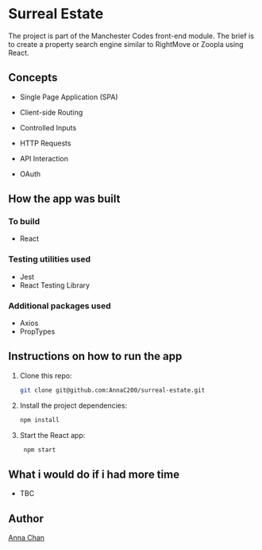 # Surreal Estate

The project is part of the Manchester Codes front-end module.  The brief is to create a property search engine similar to RightMove or Zoopla using React.

## Concepts

- Single Page Application (SPA)

- Client-side Routing

- Controlled Inputs

- HTTP Requests

- API Interaction

- OAuth

## How the app was built

### To build

- React

### Testing utilities used

- Jest
- React Testing Library

### Additional packages used

- Axios
- PropTypes

## Instructions on how to run the app 

1. Clone this repo:

    ``` bash
    git clone git@github.com:AnnaC200/surreal-estate.git
    ```

2. Install the project dependencies:

    ``` bash
    npm install
    ```

3. Start the React app:

    ``` bash
     npm start
    ```

## What i would do if i had more time

- TBC

## Author

[Anna Chan](https://twitter.com/annachan200)
